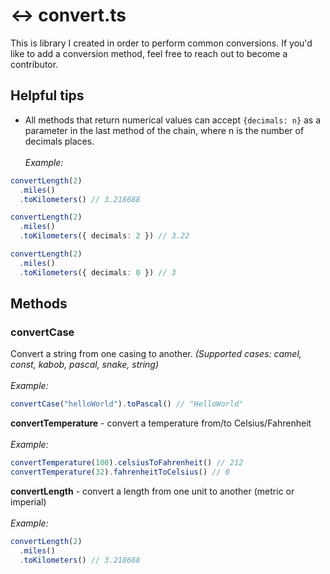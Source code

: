 # :left_right_arrow: convert.ts

This is library I created in order to perform common conversions. If you'd like to add a conversion method, feel free to reach out to become a contributor.

## Helpful tips

- All methods that return numerical values can accept `{decimals: n}` as a parameter in the last method of the chain, where n is the number of decimals places.<br><br>
  _Example:_

```typescript
convertLength(2)
  .miles()
  .toKilometers() // 3.218688

convertLength(2)
  .miles()
  .toKilometers({ decimals: 2 }) // 3.22

convertLength(2)
  .miles()
  .toKilometers({ decimals: 0 }) // 3
```

## Methods

### convertCase

Convert a string from one casing to another.
_(Supported cases: camel, const, kabob, pascal, snake, string)_<br><br>
_Example:_

```typescript
convertCase("helloWorld").toPascal() // "HelloWorld"
```

**convertTemperature** - convert a temperature from/to Celsius/Fahrenheit<br><br>
_Example:_

```typescript
convertTemperature(100).celsiusToFahrenheit() // 212
convertTemperature(32).fahrenheitToCelsius() // 0
```

**convertLength** - convert a length from one unit to another (metric or imperial)<br><br>
_Example:_

```typescript
convertLength(2)
  .miles()
  .toKilometers() // 3.218688
```
